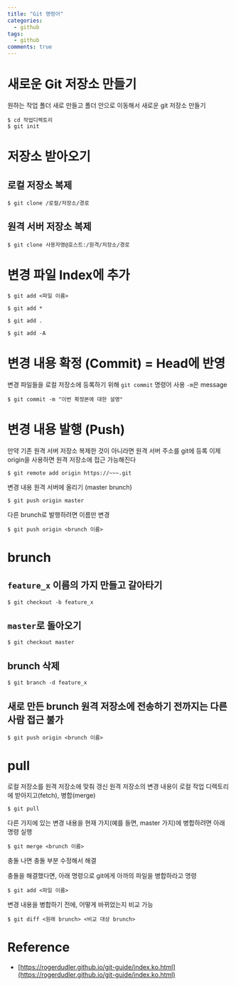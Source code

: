 ```yaml
---
title: "Git 명령어"
categories:
  - github
tags:
  - github
comments: true
---
```


# 새로운 Git 저장소 만들기
원하는 작업 폴더 새로 만들고 폴더 안으로 이동해서 새로운 git 저장소 만들기
```
$ cd 작업디렉토리
$ git init
```

# 저장소 받아오기
## 로컬 저장소 복제
```
$ git clone /로컬/저장소/경로
```

## 원격 서버 저장소 복제
```
$ git clone 사용자명@호스트:/원격/저장소/경로
```

# 변경 파일 Index에 추가
```
$ git add <파일 이름>
```
```
$ git add *
```
```
$ git add .
```
```
$ git add -A
```
# 변경 내용 확정 (Commit) = Head에 반영
변경 파일들을 로컬 저장소에 등록하기 위해 `git commit` 명령어 사용 `-m`은 message
```
$ git commit -m "이번 확정본에 대한 설명"
```

# 변경 내용 발행 (Push)
만약 기존 원격 서버 저장소 복제한 것이 아니라면 원격 서버 주소를 git에 등록
이제 origin을 사용하면 원격 저장소에 접근 가능해진다
```
$ git remote add origin https://~~~.git
```

변경 내용 원격 서버에 올리기 (master brunch)
```
$ git push origin master
```

다른 brunch로 발행하려면 이름만 변경
```
$ git push origin <brunch 이름>
```

# brunch
## `feature_x` 이름의 가지 만들고 갈아타기
```
$ git checkout -b feature_x
```

## `master`로 돌아오기
```
$ git checkout master
```

## brunch 삭제
```
$ git branch -d feature_x
```

## 새로 만든 brunch 원격 저장소에 전송하기 전까지는 다른 사람 접근 불가
```
$ git push origin <brunch 이름>
```

# pull
로컬 저장소를 원격 저장소에 맞춰 갱신
원격 저장소의 변경 내용이 로컬 작업 디렉토리에 받아지고(fetch), 병합(merge)
```
$ git pull
```

다른 가지에 있는 변경 내용을 현재 가지(예를 들면, master 가지)에 병합하려면 아래 명령 실행
```
$ git merge <brunch 이름>
```

충돌 나면 충돌 부분 수정해서 해결

충돌을 해결했다면, 아래 명령으로 git에게 아까의 파일을 병합하라고 명령
```
$ git add <파일 이름>
```

변경 내용을 병합하기 전에, 어떻게 바뀌었는지 비교 가능
```
$ git diff <원래 brunch> <비교 대상 brunch>
```

# Reference
- [https://rogerdudler.github.io/git-guide/index.ko.html](https://rogerdudler.github.io/git-guide/index.ko.html)
